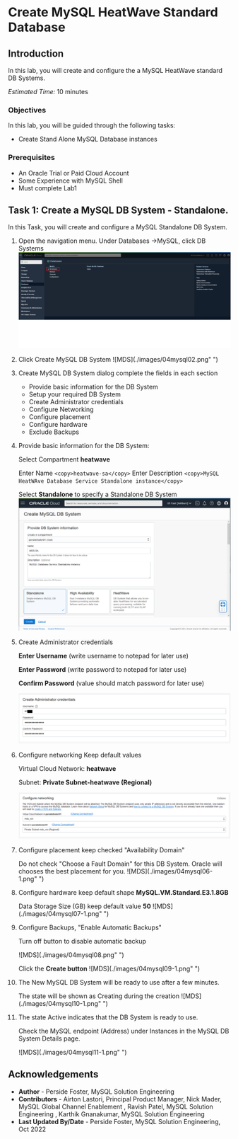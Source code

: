 # Create MySQL HeatWave Standard Database

## Introduction

In this lab, you will create and configure the a MySQL HeatWave standard DB Systems.

_Estimated Time:_ 10 minutes

### Objectives

In this lab, you will be guided through the following tasks:

- Create Stand Alone  MySQL Database instances 

### Prerequisites

- An Oracle Trial or Paid Cloud Account
- Some Experience with MySQL Shell
- Must complete Lab1

## Task 1: Create a MySQL DB System - Standalone.

In this Task, you will create and configure a MySQL Standalone DB System.

1. Open the navigation menu. Under Databases ->MySQL, click DB Systems
    ![MDS](./images/04mysql01.png " ")

2. Click Create MySQL DB System
    ![MDS](./images/04mysql02.png" ")

3. Create MySQL DB System dialog complete the fields in each section

    - Provide basic information for the DB System
    - Setup your required DB System
    - Create Administrator credentials
    - Configure Networking
    - Configure placement
    - Configure hardware
    - Exclude Backups

4. Provide basic information for the DB System:

    Select Compartment **heatwave**

    Enter Name
        ````
        <copy>heatwave-sa</copy>
        ````
    Enter Description
        ````
        <copy>MySQL HeatWAve Database Service Standalone instance</copy>
        ````

    Select **Standalone** to specify a Standalone DB System
        ![MDS](./images/04mysql03-1.png " ")

5. Create Administrator credentials

    **Enter Username** (write username to notepad for later use)

    **Enter Password** (write password to notepad for later use)

    **Confirm Password** (value should match password for later use)

    ![MDS](./images/04mysql04.png " ")

6. Configure networking Keep default values

    Virtual Cloud Network: **heatwave**

    Subnet: **Private Subnet-heatwave (Regional)**

    ![MDS](./images/04mysql05.png " ")

7. Configure placement  keep checked  "Availability Domain"

    Do not check "Choose a Fault Domain" for this DB System. Oracle will chooses the best placement for you.
    ![MDS](./images/04mysql06-1.png" ")

8. Configure hardware keep default shape  **MySQL.VM.Standard.E3.1.8GB**

    Data Storage Size (GB) keep default value **50**
    ![MDS](./images/04mysql07-1.png" ")

9. Configure Backups, "Enable Automatic Backups"

    Turn off button to disable automatic backup

    ![MDS](./images/04mysql08.png" ")

    Click the **Create button**
    ![MDS](./images/04mysql09-1.png" ")

10. The New MySQL DB System will be ready to use after a few minutes.

    The state will be shown as Creating during the creation
    ![MDS](./images/04mysql10-1.png" ")

11. The state Active indicates that the DB System is ready to use.

    Check  the MySQL endpoint (Address) under Instances in the MySQL DB System Details page.

    ![MDS](./images/04mysql11-1.png" ")

## Acknowledgements

- **Author** - Perside Foster, MySQL Solution Engineering
- **Contributors** - Airton Lastori, Principal Product Manager, Nick Mader, MySQL Global Channel Enablement , Ravish Patel, MySQL Solution Engineering , Karthik Gnanakumar, MySQL Solution Engineering 
- **Last Updated By/Date** - Perside Foster, MySQL Solution Engineering, Oct 2022

